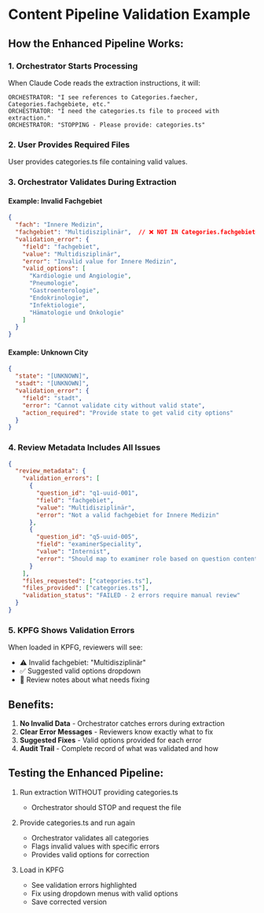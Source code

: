 # Content Pipeline Validation Example

## How the Enhanced Pipeline Works:

### 1. Orchestrator Starts Processing
When Claude Code reads the extraction instructions, it will:

```
ORCHESTRATOR: "I see references to Categories.faecher, Categories.fachgebiete, etc."
ORCHESTRATOR: "I need the categories.ts file to proceed with extraction."
ORCHESTRATOR: "STOPPING - Please provide: categories.ts"
```

### 2. User Provides Required Files
User provides categories.ts file containing valid values.

### 3. Orchestrator Validates During Extraction

#### Example: Invalid Fachgebiet
```json
{
  "fach": "Innere Medizin",
  "fachgebiet": "Multidisziplinär",  // ❌ NOT IN Categories.fachgebiete["Innere Medizin"]
  "validation_error": {
    "field": "fachgebiet",
    "value": "Multidisziplinär",
    "error": "Invalid value for Innere Medizin",
    "valid_options": [
      "Kardiologie und Angiologie",
      "Pneumologie", 
      "Gastroenterologie",
      "Endokrinologie",
      "Infektiologie",
      "Hämatologie und Onkologie"
    ]
  }
}
```

#### Example: Unknown City
```json
{
  "state": "[UNKNOWN]",
  "stadt": "[UNKNOWN]",
  "validation_error": {
    "field": "stadt",
    "error": "Cannot validate city without valid state",
    "action_required": "Provide state to get valid city options"
  }
}
```

### 4. Review Metadata Includes All Issues

```json
{
  "review_metadata": {
    "validation_errors": [
      {
        "question_id": "q1-uuid-001",
        "field": "fachgebiet",
        "value": "Multidisziplinär",
        "error": "Not a valid fachgebiet for Innere Medizin"
      },
      {
        "question_id": "q5-uuid-005",
        "field": "examinerSpeciality",
        "value": "Internist",
        "error": "Should map to examiner role based on question content"
      }
    ],
    "files_requested": ["categories.ts"],
    "files_provided": ["categories.ts"],
    "validation_status": "FAILED - 2 errors require manual review"
  }
}
```

### 5. KPFG Shows Validation Errors
When loaded in KPFG, reviewers will see:
- ⚠️ Invalid fachgebiet: "Multidisziplinär" 
- ✅ Suggested valid options dropdown
- 📝 Review notes about what needs fixing

## Benefits:

1. **No Invalid Data** - Orchestrator catches errors during extraction
2. **Clear Error Messages** - Reviewers know exactly what to fix
3. **Suggested Fixes** - Valid options provided for each error
4. **Audit Trail** - Complete record of what was validated and how

## Testing the Enhanced Pipeline:

1. Run extraction WITHOUT providing categories.ts
   - Orchestrator should STOP and request the file

2. Provide categories.ts and run again
   - Orchestrator validates all categories
   - Flags invalid values with specific errors
   - Provides valid options for correction

3. Load in KPFG
   - See validation errors highlighted
   - Fix using dropdown menus with valid options
   - Save corrected version